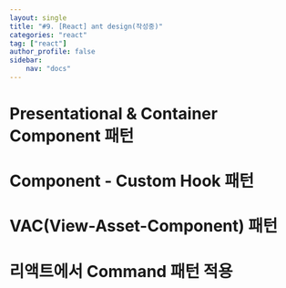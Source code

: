 ```yaml
---
layout: single
title: "#9. [React] ant design(작성중)"
categories: "react"
tag: ["react"]
author_profile: false
sidebar: 
    nav: "docs"
---
```


# Presentational & Container Component 패턴

# Component - Custom Hook 패턴

# VAC(View-Asset-Component) 패턴

# 리액트에서 Command 패턴 적용




